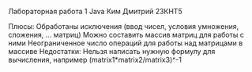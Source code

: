 Лабораторная работа 1 Java Ким Дмитрий 23КНТ5

Плюсы:
Обработаны исключения (ввод чисел, условия умножения, сложения, ... матриц)
Можно составить массив матриц для работы с ними
Неограниченное число операций для работы над матрицами в массиве
Недостатки:
Нельзя написать нужную формулу для вычисления, например (matrix1*matrix2/matrix3)^-1 
